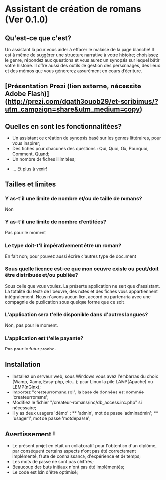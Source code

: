 # Assistant de création de romans (Ver 0.1.0)

## Qu'est-ce que c'est?
Un assistant là pour vous aider à effacer le malaise de la page blanche! Il est à même de suggèrer une structure narrative à votre histoire; choisissez le genre, répondez aux questions et vous aurez un synopsis sur lequel bâtir votre histoire. Il offre aussi des outils de gestion des personnages, des lieux et des mémos que vous génèrerez assurément en cours d'écriture.

## [Présentation Prezi (lien externe, nécessite Adobe Flash)] (http://prezi.com/dgath3ouob29/et-scribimus/?utm_campaign=share&utm_medium=copy)

## Quelles en sont les fonctionnalitées?
* Un assistant de création de synopsis basé sur les genres littéraires, pour vous inspirer;
* Des fiches pour chacunes des questions : Qui, Quoi, Où, Pourquoi, Comment, Quand;
* Un nombre de fiches illimitées;
<!--
* ~~Des gabarits pour chaque type d'entitées (personnages, lieux, mémos), même une section "autres" pour ces autres entitées possibles tel que Bureau, Avion ou Animaux;~~
* ~~Liaison entre les entitées, il suffit de les nommer dans leur texte, par exemple, nommer le personnage A dans la fiche du personnage B mettra un lien vers ce premier;~~
* ~~Un "moodboard" où vous pourrez épingler ces sources d'inspiration qui vous tiennent à coeur);~~
* ~~Assistant de création ePub et PDF;~~
* ~~Une fonction de recherche, pour retrouver ces passages ou mentions de personnages que vous croyez avoir écris;~~ 
-->
* ... Et plus à venir!

## Tailles et limites
### Y as-t'il une limite de nombre et/ou de taille de romans?
Non

### Y as-t'il une limite de nombre d'entitées?
Pas pour le moment

### Le type doit-t'il impérativement être un roman?
En fait non; pour pouvez aussi écrire d'autres type de document

### Sous quelle licence est-ce que mon oeuvre existe ou peut/doit être distribuée et/ou publiée?
Sous celle que vous voulez. La présente application ne sert que d'assistant. La totalité du texte de l'oeuvre, des notes et des fiches vous appartiennent intégralement. Nous n'avons aucun lien, accord ou partenaria avec une compagnie de publication sous quelque forme que ce soit.

### L'application sera t'elle disponible dans d'autres langues?
Non, pas pour le moment.

### L'application est t'elle payante?
Pas pour le futur proche.

## Installation
* Installez un serveur web, sous Windows vous avez l'embarras du choix (Wamp, Xamp, Easy-php, etc...); pour Linux la pile LAMP(Apache) ou LEMP(nGinx);
* Importez "createurromans.sql", la base de données est nommée 'createurromans';
* Modifiez le fichier "/createur-romans/inc/db_access.inc.php" si nécessaire;
* Il y as deux usagers 'démo' :
** 'admin', mot de passe 'adminadmin';
** 'usager1', mot de passe 'motdepasse';

## Avertissement !
* Le présent projet en était un collaboratif pour l'obtention d'un diplôme, par conséquent certains aspects n'ont pas été correctement implémenté, faute de connaissance, d'expérience et de temps;
* Les mots de passe ne sont pas chiffrés;
* Beaucoup des buts initiaux n'ont pas été implémentés;
* Le code est loin d'être optimisé;
